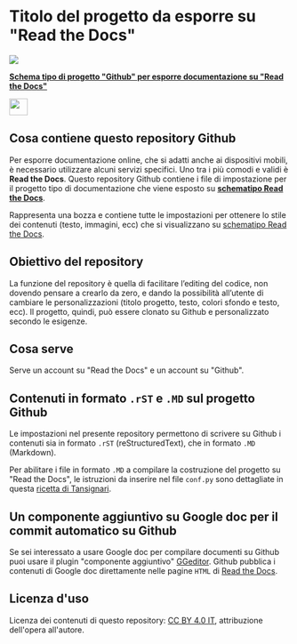 # Titolo del progetto da esporre su "Read the Docs"
<p><img src="https://raw.githubusercontent.com/cirospat/rtd-schematipo/master/static/help.jpg"></p>

[**Schema tipo di progetto "Github" per esporre documentazione su "Read the Docs"**](https://schema-tipo.readthedocs.io)  
<p><img class="imageLeft" style="width: 33px; height: 30px;" src="https://raw.githubusercontent.com/cirospat/rtd-schematipo/master/static/robin_batman.PNG"></p>


## Cosa contiene questo repository Github
Per esporre documentazione online, che si adatti anche ai dispositivi mobili, è necessario utilizzare alcuni servizi specifici. Uno tra i più comodi e validi è **Read the Docs**. 
Questo repository Github contiene i file di impostazione per il progetto tipo di documentazione che viene esposto su [**schematipo Read the Docs**](https://schema-tipo.readthedocs.io). 


Rappresenta una bozza e contiene tutte le impostazioni per ottenere lo stile dei contenuti (testo, immagini, ecc) che si visualizzano su [schematipo Read the Docs](https://schema-tipo.readthedocs.io).


## Obiettivo del repository
La funzione del repository è quella di facilitare l’editing del codice, non dovendo pensare a crearlo da zero, e dando la possibilità all’utente di cambiare le personalizzazioni (titolo progetto, testo, colori sfondo e testo, ecc). Il progetto, quindi, può essere clonato su Github e personalizzato secondo le esigenze.


## Cosa serve
Serve un account su "Read the Docs" e un account su "Github".


## Contenuti in formato `.rST` e `.MD` sul progetto Github
Le impostazioni nel presente repository permettono di scrivere su Github i contenuti sia in formato `.rST` (reStructuredText), che in formato `.MD` (Markdown). 

Per abilitare i file in formato `.MD` a compilare la costruzione del progetto su "Read the Docs", le istruzioni da inserire nel file `conf.py` sono dettagliate in questa [ricetta di Tansignari](http://tansignari.opendatasicilia.it/it/latest/ricette/ReadtheDocs/come_fare_leggere_un_file_MD_a_ReadtheDocs.html).


## Un componente aggiuntivo su Google doc per il commit automatico su Github
Se sei interessato a usare Google doc per compilare documenti su Github puoi usare il plugin "componente aggiuntivo" [GGeditor](http://googledocs.readthedocs.io). Github pubblica i contenuti di Google doc direttamente nelle pagine `HTML` di [Read the Docs](https://readthedocs.org/).


## Licenza d'uso
Licenza dei contenuti di questo repository: [CC BY 4.0 IT](https://creativecommons.org/licenses/by/4.0/deed.it), attribuzione dell'opera all'autore.





